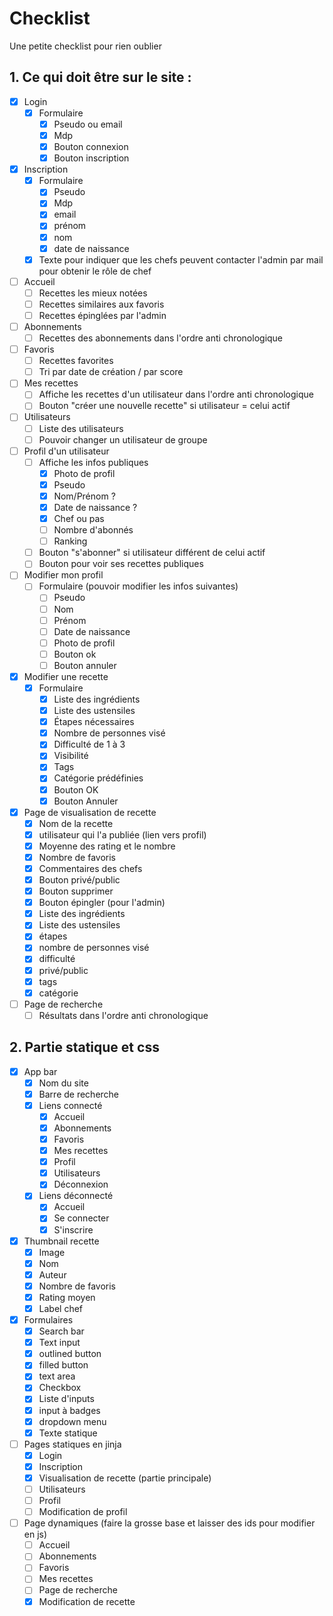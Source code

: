 # Checklist

Une petite checklist pour rien oublier

## 1. Ce qui doit être sur le site :

- [x] Login
  - [x] Formulaire
    - [x] Pseudo ou email
    - [x] Mdp
    - [x] Bouton connexion
    - [x] Bouton inscription
- [x] Inscription
  - [x] Formulaire
    - [x] Pseudo
    - [x] Mdp
    - [x] email
    - [x] prénom
    - [x] nom
    - [x] date de naissance
  - [x] Texte pour indiquer que les chefs peuvent contacter l'admin par mail pour obtenir le rôle de chef
- [ ] Accueil
  - [ ] Recettes les mieux notées
  - [ ] Recettes similaires aux favoris
  - [ ] Recettes épinglées par l'admin
- [ ] Abonnements
  - [ ] Recettes des abonnements dans l'ordre anti chronologique
- [ ] Favoris
  - [ ] Recettes favorites  
  - [ ] Tri par date de création / par score
- [ ] Mes recettes
  - [ ] Affiche les recettes d'un utilisateur dans l'ordre anti chronologique
  - [ ] Bouton "créer une nouvelle recette" si utilisateur = celui actif
- [ ] Utilisateurs
  - [ ] Liste des utilisateurs
  - [ ] Pouvoir changer un utilisateur de groupe
- [ ] Profil d'un utilisateur
  - [ ] Affiche les infos publiques
    - [x] Photo de profil
    - [x] Pseudo
    - [x] Nom/Prénom ?
    - [x] Date de naissance ?
    - [x] Chef ou pas
    - [ ] Nombre d'abonnés
    - [ ] Ranking
  - [ ] Bouton "s'abonner" si utilisateur différent de celui actif
  - [ ] Bouton pour voir ses recettes publiques
- [ ] Modifier mon profil
  - [ ] Formulaire (pouvoir modifier les infos suivantes)
    - [ ] Pseudo
    - [ ] Nom
    - [ ] Prénom
    - [ ] Date de naissance
    - [ ] Photo de profil
    - [ ] Bouton ok
    - [ ] Bouton annuler
- [x] Modifier une recette
  - [x] Formulaire
    - [x] Liste des ingrédients
    - [x] Liste des ustensiles
    - [x] Étapes nécessaires
    - [x] Nombre de personnes visé
    - [x] Difficulté de 1 à 3
    - [x] Visibilité
    - [x] Tags
    - [x] Catégorie prédéfinies
    - [x] Bouton OK
    - [x] Bouton Annuler
- [x] Page de visualisation de recette
  - [x] Nom de la recette
  - [x] utilisateur qui l'a publiée (lien vers profil)
  - [x] Moyenne des rating et le nombre
  - [x] Nombre de favoris
  - [x] Commentaires des chefs
  - [x] Bouton privé/public
  - [x] Bouton supprimer
  - [x] Bouton épingler (pour l'admin)
  - [x] Liste des ingrédients
  - [x] Liste des ustensiles
  - [x] étapes
  - [x] nombre de personnes visé
  - [x] difficulté
  - [x] privé/public
  - [x] tags
  - [x] catégorie
- [ ] Page de recherche
  - [ ] Résultats dans l'ordre anti chronologique

## 2. Partie statique et css

- [x] App bar
  - [x] Nom du site
  - [x] Barre de recherche
  - [x] Liens connecté
    - [x] Accueil
    - [x] Abonnements
    - [x] Favoris
    - [x] Mes recettes
    - [x] Profil
    - [x] Utilisateurs
    - [x] Déconnexion
  - [x] Liens déconnecté
    - [x] Accueil
    - [x] Se connecter
    - [x] S'inscrire
- [x] Thumbnail recette
  - [x] Image
  - [x] Nom
  - [x] Auteur
  - [x] Nombre de favoris
  - [x] Rating moyen
  - [x] Label chef
- [x] Formulaires
  - [X] Search bar
  - [X] Text input
  - [X] outlined button
  - [X] filled button
  - [x] text area
  - [x] Checkbox
  - [x] Liste d'inputs
  - [x] input à badges
  - [x] dropdown menu
  - [x] Texte statique
- [ ] Pages statiques en jinja
  - [x] Login
  - [x] Inscription
  - [x] Visualisation de recette (partie principale)
  - [ ] Utilisateurs
  - [ ] Profil
  - [ ] Modification de profil
- [ ] Page dynamiques (faire la grosse base et laisser des ids pour modifier en js)
  - [ ] Accueil
  - [ ] Abonnements
  - [ ] Favoris
  - [ ] Mes recettes
  - [ ] Page de recherche
  - [x] Modification de recette